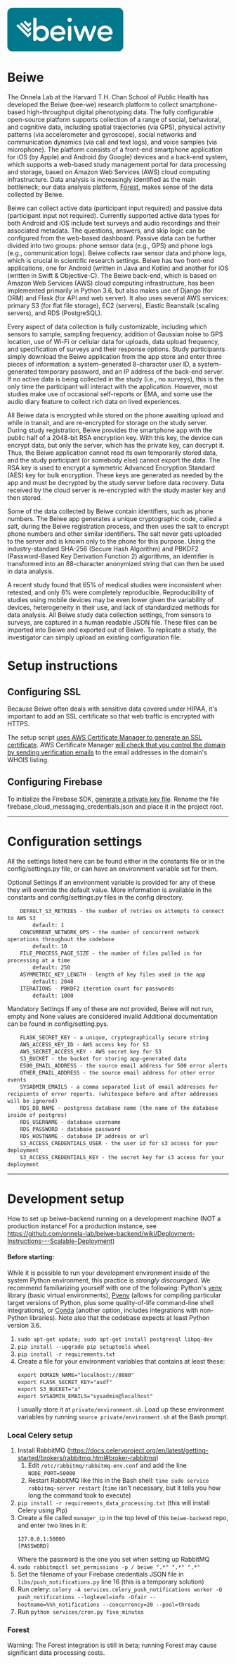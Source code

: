 <p align="left">
  <img width="264" height="99" src="https://github.com/onnela-lab/beiwe-backend/blob/main/beiwe-logo-color.png">
</p>

# Beiwe
The Onnela Lab at the Harvard T.H. Chan School of Public Health has developed the Beiwe (bee-we) research platform to collect smartphone-based high-throughput digital phenotyping data. The fully configurable open-source platform supports collection of a range of social, behavioral, and cognitive data, including spatial trajectories (via GPS), physical activity patterns (via accelerometer and gyroscope), social networks and communication dynamics (via call and text logs), and voice samples (via microphone). The platform consists of a front-end smartphone application for iOS (by Apple) and Android (by Google) devices and a back-end system, which supports a web-based study management portal for data processing and storage, based on Amazon Web Services (AWS) cloud computing infrastructure. Data analysis is increasingly identified as the main bottleneck; our data analysis platform, [Forest](https://github.com/onnela-lab/forest), makes sense of the data collected by Beiwe.

Beiwe can collect active data (participant input required) and passive data (participant input not required). Currently supported active data types for both Android and iOS include text surveys and audio recordings and their associated metadata. The questions, answers, and skip logic can be configured from the web-based dashboard. Passive data can be further divided into two groups: phone sensor data (e.g., GPS) and phone logs (e.g., communication logs). Beiwe collects raw sensor data and phone logs, which is crucial in scientific research settings. Beiwe has two front-end applications, one for Android (written in Java and Kotlin) and another for iOS (written in Swift & Objective-C). The Beiwe back-end, which is based on Amazon Web Services (AWS) cloud computing infrastructure, has been implemented primarily in Python 3.6, but also makes use of Django (for ORM) and Flask (for API and web server). It also uses several AWS services: primary S3 (for flat file storage), EC2 (servers), Elastic Beanstalk (scaling servers), and RDS (PostgreSQL).

Every aspect of data collection is fully customizable, including which sensors to sample, sampling frequency, addition of Gaussian noise to GPS location, use of Wi-Fi or cellular data for uploads, data upload frequency, and specification of surveys and their response options. Study participants simply download the Beiwe application from the app store and enter three pieces of information: a system-generated 8-character user ID, a system-generated temporary password, and an IP address of the back-end server. If no active data is being collected in the study (i.e., no surveys), this is the only time the participant will interact with the application. However, most studies make use of occasional self-reports or EMA, and some use the audio diary feature to collect rich data on lived experiences.

All Beiwe data is encrypted while stored on the phone awaiting upload and while in transit, and are re-encrypted for storage on the study server. During study registration, Beiwe provides the smartphone app with the public half of a 2048-bit RSA encryption key. With this key, the device can encrypt data, but only the server, which has the private key, can decrypt it. Thus, the Beiwe application cannot read its own temporarily stored data, and the study participant (or somebody else) cannot export the data. The RSA key is used to encrypt a symmetric Advanced Encryption Standard (AES) key for bulk encryption. These keys are generated as needed by the app and must be decrypted by the study server before data recovery. Data received by the cloud server is re-encrypted with the study master key and then stored.

Some of the data collected by Beiwe contain identifiers, such as phone numbers. The Beiwe app generates a unique cryptographic code, called a salt, during the Beiwe registration process, and then uses the salt to encrypt phone numbers and other similar identifiers. The salt never gets uploaded to the server and is known only to the phone for this purpose. Using the industry-standard SHA-256 (Secure Hash Algorithm) and PBKDF2 (Password-Based Key Derivation Function 2) algorithms, an identifier is transformed into an 88-character anonymized string that can then be used in data analysis.

A recent study found that 65% of medical studies were inconsistent when retested, and only 6% were completely reproducible. Reproducibility of studies using mobile devices may be even lower given the variability of devices, heterogeneity in their use, and lack of standardized methods for data analysis. All Beiwe study data collection settings, from sensors to surveys, are captured in a human readable JSON file. These files can be imported into Beiwe and exported out of Beiwe. To replicate a study, the investigator can simply upload an existing configuration file.

# Setup instructions

## Configuring SSL
Because Beiwe often deals with sensitive data covered under HIPAA, it's important to add an SSL certificate so that web traffic is encrypted with HTTPS.

The setup script [uses AWS Certificate Manager to generate an SSL certificate](http://docs.aws.amazon.com/acm/latest/userguide/gs-acm-request.html).  AWS Certificate Manager [will check that you control the domain by sending verification emails](http://docs.aws.amazon.com/acm/latest/userguide/gs-acm-validate.html) to the email addresses in the domain's WHOIS listing.

## Configuring Firebase
To initialize the Firebase SDK, [generate a private key file](https://firebase.google.com/docs/admin/setup#initialize-sdk).
Rename the file firebase_cloud_messaging_credentials.json and place it in the project root.

***

# Configuration settings

All the settings listed here can be found either in the constants file or in the
config/settings.py file, or can have an environment variable set for them.

Optional Settings
if an environment variable is provided for any of these they will override the default
value.  More information is available in the constants and config/settings.py files in the
config directory.

```
    DEFAULT_S3_RETRIES - the number of retries on attempts to connect to AWS S3
        default: 1
    CONCURRENT_NETWORK_OPS - the number of concurrent network operations throughout the codebase
        default: 10
    FILE_PROCESS_PAGE_SIZE - the number of files pulled in for processing at a time
        default: 250
    ASYMMETRIC_KEY_LENGTH - length of key files used in the app
        default: 2048
    ITERATIONS - PBKDF2 iteration count for passwords
        default: 1000
```

Mandatory Settings
If any of these are not provided, Beiwe will not run, empty and None values are
considered invalid  Additional documentation can be found in config/setting.pys.

```
    FLASK_SECRET_KEY - a unique, cryptographically secure string
    AWS_ACCESS_KEY_ID - AWS access key for S3
    AWS_SECRET_ACCESS_KEY - AWS secret key for S3
    S3_BUCKET - the bucket for storing app-generated data
    E500_EMAIL_ADDRESS - the source email address for 500 error alerts
    OTHER_EMAIL_ADDRESS - the source email address for other error events
    SYSADMIN_EMAILS - a comma separated list of email addresses for recipients of error reports. (whitespace before and after addresses will be ignored)
    RDS_DB_NAME - postgress database name (the name of the database inside of postgres)
    RDS_USERNAME - database username
    RDS_PASSWORD - database password
    RDS_HOSTNAME - database IP address or url
    S3_ACCESS_CREDENTIALS_USER - the user id for s3 access for your deployment
    S3_ACCESS_CREDENTIALS_KEY - the secret key for s3 access for your deployment
```

***

# Development setup
How to set up beiwe-backend running on a development machine (NOT a production instance!  For a production instance,
see https://github.com/onnela-lab/beiwe-backend/wiki/Deployment-Instructions---Scalable-Deployment)

#### Before starting:
While it is possible to run your development environment inside of the system Python environment, this practice is _strongly discouraged_.  We recommend familiarizing yourself with one of the following: Python's [venv](https://docs.python.org/3/tutorial/venv.html) library (basic virtual environments), [Pyenv](https://github.com/pyenv/pyenv) (allows for compiling particular target versions of Python, plus some quality-of-life command-line shell integrations), or [Conda](https://docs.conda.io/en/latest/) (another option, includes integrations with non-Python libraries).  Note also that the codebase expects at least Python version 3.6.

1. `sudo apt-get update; sudo apt-get install postgresql libpq-dev`
2. `pip install --upgrade pip setuptools wheel`
3. `pip install -r requirements.txt`
4. Create a file for your environment variables that contains at least these:
    ```
    export DOMAIN_NAME="localhost://8080"
    export FLASK_SECRET_KEY="asdf"
    export S3_BUCKET="a"
    export SYSADMIN_EMAILS="sysadmin@localhost"
    ```
    I usually store it at `private/environment.sh`.  Load up these environment variables by running `source private/environment.sh` at the Bash prompt.

### Local Celery setup
1. Install RabbitMQ (https://docs.celeryproject.org/en/latest/getting-started/brokers/rabbitmq.html#broker-rabbitmq)
    1. Edit `/etc/rabbitmq/rabbitmq-env.conf` and add the line `NODE_PORT=50000`
    2. Restart RabbitMQ like this in the Bash shell: `time sudo service rabbitmq-server restart` (`time` isn't necessary, but it tells you how long the command took to execute)
2. `pip install -r requirements_data_processing.txt` (this will install Celery using Pip)
3. Create a file called `manager_ip` in the top level of this `beiwe-backend` repo, and enter two lines in it:
    ```
    127.0.0.1:50000
    [PASSWORD]
    ```
    Where the password is the one you set when setting up RabbitMQ
4. `sudo rabbitmqctl set_permissions -p / beiwe ".*" ".*" ".*"`
5. Set the filename of your Firebase credentials JSON file in `libs/push_notifications.py` line 16 (this is a temporary solution)
6. Run celery: `celery -A services.celery_push_notifications worker -Q push_notifications --loglevel=info -Ofair --hostname=%%h_notifications --concurrency=20 --pool=threads`
7. Run `python services/cron.py five_minutes`


### Forest

Warning: The Forest integration is still in beta; running Forest may cause significant data processing costs.
